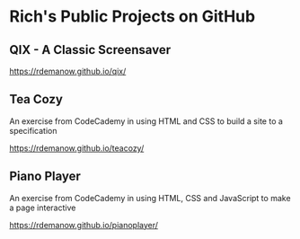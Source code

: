 # Rich's Public Projects on GitHub

## QIX - A Classic Screensaver
<https://rdemanow.github.io/qix/>

## Tea Cozy
An exercise from CodeCademy in using HTML and CSS to build a site to a specification  

<https://rdemanow.github.io/teacozy/>

## Piano Player
An exercise from CodeCademy in using HTML, CSS and JavaScript to make a page interactive  

<https://rdemanow.github.io/pianoplayer/>
